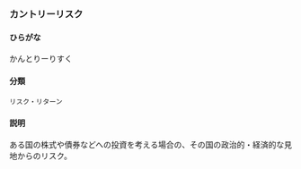 <div style="display:none;">

## [あ行](securities-terms?id=あ行)
## [か行](securities-terms?id=か行)

</div>

### カントリーリスク

#### ひらがな

かんとりーりすく

#### 分類

`リスク・リターン`

#### 説明

ある国の株式や債券などへの投資を考える場合の、その国の政治的・経済的な見地からのリスク。

<div style="display:none;">

## [さ行](securities-terms?id=さ行)
## [た行](securities-terms?id=た行)
## [な行](securities-terms?id=な行)
## [は行](securities-terms?id=は行)
## [ま行](securities-terms?id=ま行)
## [や行](securities-terms?id=や行)
## [ら行](securities-terms?id=ら行)
## [わ行](securities-terms?id=わ行)
## [英数字・記号](securities-terms?id=英数字・記号)

</div>

